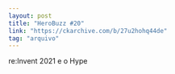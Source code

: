 ```yaml
---
layout: post
title: "HeroBuzz #20"
link: "https://ckarchive.com/b/27u2hohq44de"
tag: "arquivo"
---
```

re:Invent 2021 e o Hype
